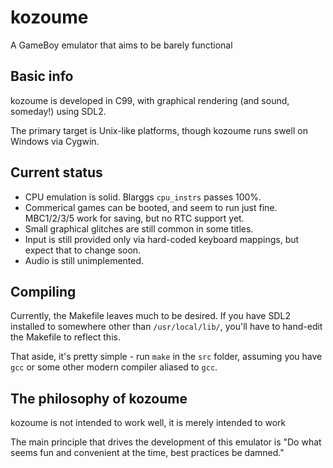 # kozoume
A GameBoy emulator that aims to be barely functional

## Basic info
kozoume is developed in C99, with graphical rendering (and sound, someday!) using SDL2.

The primary target is Unix-like platforms, though kozoume runs swell on Windows via Cygwin.

## Current status
* CPU emulation is solid. Blarggs `cpu_instrs` passes 100%.
* Commerical games can be booted, and seem to run just fine. MBC1/2/3/5 work for saving, but no RTC support yet.
* Small graphical glitches are still common in some titles.
* Input is still provided only via hard-coded keyboard mappings, but expect that to change soon.
* Audio is still unimplemented.

## Compiling
Currently, the Makefile leaves much to be desired. If you have SDL2 installed to somewhere other than `/usr/local/lib/`, you'll have to hand-edit the Makefile to reflect this.

That aside, it's pretty simple - run `make` in the `src` folder, assuming you have `gcc` or some other modern compiler aliased to `gcc`.

## The philosophy of kozoume
kozoume is not intended to work well, it is merely intended to work

The main principle that drives the development of this emulator is "Do what seems fun and convenient at the time, best practices be damned."

